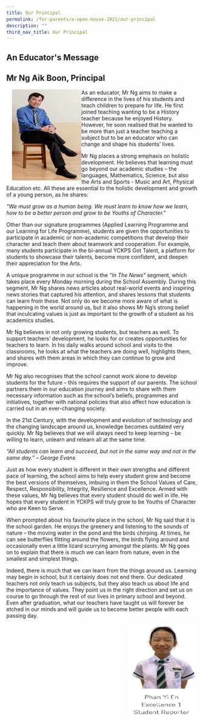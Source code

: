 ```yaml
---
title: Our Principal
permalink: /for-parents/e-open-house-2021/our-principal
description: ""
third_nav_title: Our Principal
---
```


An Educator's Message
---------------------
Mr Ng Aik Boon, Principal
-------------------------

<img src="/images/Mr%20Ng%20Aik%20Boon_01.png" style="width:183px;height:240px;margin-left:15px;" align = "left">

As an educator, Mr Ng aims to make a difference in the lives of his students and teach children to prepare for life. He first joined teaching wanting to be a History teacher because he enjoyed History. However, he soon realised that he wanted to be more than just a teacher teaching a subject but to be an educator who can change and shape his students’ lives.

Mr Ng places a strong emphasis on holistic development. He believes that learning must go beyond our academic studies – the languages, Mathematics, Science, but also the Arts and Sports - Music and Art, Physical Education etc. All these are essential to the holistic development and growth of a young person, as he shares: 

_“We must grow as a human being. We must learn to know how we learn, how to be a better person and grow to be Youths of Character.”_

Other than our signature programmes (Applied Learning Programme and our Learning for Life Programme), students are given the opportunities to participate in academic or non-academic competitions that develop their character and teach them about teamwork and cooperation. For example, many students participate in the bi-annual YCKPS Got Talent, a platform for students to showcase their talents, become more confident, and deepen their appreciation for the Arts.


A unique programme in our school is the _“In The News”_ segment, which takes place every Monday morning during the School Assembly. During this segment, Mr Ng shares news articles about real-world events and inspiring news stories that captured his attention, and shares lessons that students can learn from these. Not only do we become more aware of what is happening in the world around us, but it also shows Mr Ng’s strong belief that inculcating values is just as important to the growth of a student as his academics studies.  

Mr Ng believes in not only growing students, but teachers as well. To support teachers’ development, he looks for or creates opportunities for teachers to learn. In his daily walks around school and visits to the classrooms, he looks at what the teachers are doing well, highlights them, and shares with them areas in which they can continue to grow and improve.

Mr Ng also recognises that the school cannot work alone to develop students for the future – this requires the support of our parents. The school partners them in our education journey and aims to share with them necessary information such as the school’s beliefs, programmes and initiatives, together with national policies that also affect how education is carried out in an ever-changing society. 

In the 21st Century, with the development and evolution of technology and the changing landscape around us, knowledge becomes outdated very quickly. Mr Ng believes that we will always need to keep learning – be willing to learn, unlearn and relearn all at the same time. 

_“All students can learn and succeed, but not in the same way and not in the same day.” – George Evans_

Just as how every student is different in their own strengths and different pace of learning, the school aims to help every student grow and become the best versions of themselves, imbuing in them the School Values of Care, Respect, Responsibility, Integrity, Resilience and Excellence. Armed with these values, Mr Ng believes that every student should do well in life. He hopes that every student in YCKPS will truly grow to be Youths of Character who are Keen to Serve.

When prompted about his favourite place in the school, Mr Ng said that it is the school garden. He enjoys the greenery and listening to the sounds of nature – the moving water in the pond and the birds chirping. At times, he can see butterflies flitting around the flowers, the birds flying around and occasionally even a little lizard scurrying amongst the plants. Mr Ng goes on to explain that there is much we can learn from nature, even in the smallest and simplest things.

Indeed, there is much that we can learn from the things around us. Learning may begin in school, but it certainly does not end there. Our dedicated teachers not only teach us subjects, but they also teach us about life and the importance of values. They point us in the right direction and set us on course to go through the rest of our lives in primary school and beyond. Even after graduation, what our teachers have taught us will forever be etched in our minds and will guide us to become better people with each passing day.

<img src="/images/phan%20yi%20en%20updated.png" style="width:183px;height:240px;margin-left:15px;" align = "right">
